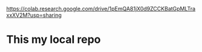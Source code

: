 https://colab.research.google.com/drive/1pEmQA81jX0d9ZCCKBatGpMLTraxxXV2M?usp=sharing
# This my local repo
